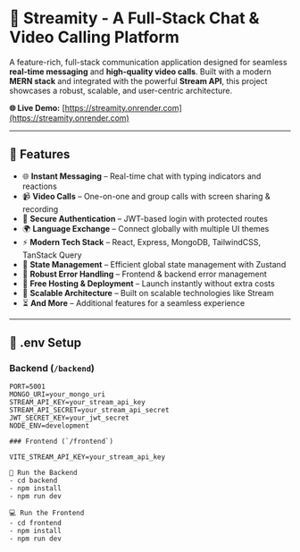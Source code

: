 # 🌟 Streamity - A Full-Stack Chat & Video Calling Platform

A feature-rich, full-stack communication application designed for seamless **real-time messaging** and **high-quality video calls**. Built with a modern **MERN stack** and integrated with the powerful **Stream API**, this project showcases a robust, scalable, and user-centric architecture.

**🌐 Live Demo:** [https://streamity.onrender.com](https://streamity.onrender.com)

---

## 🚀 Features

- 🌐 **Instant Messaging** – Real-time chat with typing indicators and reactions  
- 📹 **Video Calls** – One-on-one and group calls with screen sharing & recording  
- 🔐 **Secure Authentication** – JWT-based login with protected routes  
- 🌍 **Language Exchange** – Connect globally with multiple UI themes  
- ⚡ **Modern Tech Stack** – React, Express, MongoDB, TailwindCSS, TanStack Query  
- 🧠 **State Management** – Efficient global state management with Zustand  
- 🚨 **Robust Error Handling** – Frontend & backend error management  
- 🚀 **Free Hosting & Deployment** – Launch instantly without extra costs  
- 🎯 **Scalable Architecture** – Built on scalable technologies like Stream  
- ⏳ **And More** – Additional features for a seamless experience  

---

## 🧪 .env Setup

### Backend (`/backend`)
```env
PORT=5001
MONGO_URI=your_mongo_uri
STREAM_API_KEY=your_stream_api_key
STREAM_API_SECRET=your_stream_api_secret
JWT_SECRET_KEY=your_jwt_secret
NODE_ENV=development

### Frontend (`/frontend`)

VITE_STREAM_API_KEY=your_stream_api_key

🔧 Run the Backend
- cd backend
- npm install
- npm run dev

💻 Run the Frontend
- cd frontend
- npm install
- npm run dev

